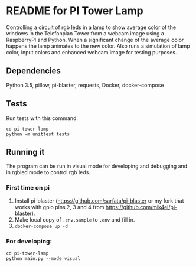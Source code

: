 # README for PI Tower Lamp
Controlling a circuit of rgb leds in a lamp to show average color of the windows in the Telefonplan Tower from a webcam image using a RaspberryPI and Python. When a significant change of the average color happens the lamp animates to the new color. Also runs a simulation of lamp color, input colors and enhanced webcam image for testing purposes.

## Dependencies
Python 3.5, pillow, pi-blaster, requests, Docker, docker-compose

## Tests
Run tests with this command:

```
cd pi-tower-lamp
python -m unittest tests
```

## Running it
The program can be run in visual mode for developing and debugging and in rgbled mode to control rgb leds.

### First time on pi
1. Install pi-blaster (https://github.com/sarfata/pi-blaster or my fork that works with gpio pins 2, 3 and 4 from https://github.com/mik4el/pi-blaster).
1. Make local copy of `.env.sample` to `.env` and fill in.
1. `docker-compose up -d`

### For developing:
```
cd pi-tower-lamp
python main.py --mode visual
```
